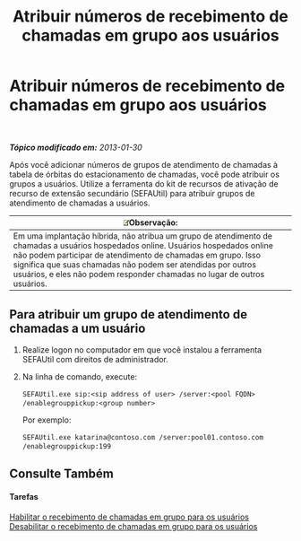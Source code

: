 ﻿---
title: Atribuir números de recebimento de chamadas em grupo aos usuários
TOCTitle: Atribuir números de recebimento de chamadas em grupo aos usuários
ms:assetid: b8e79275-8e7e-4799-b908-f34f61df22f0
ms:mtpsurl: https://technet.microsoft.com/pt-br/library/JJ945647(v=OCS.15)
ms:contentKeyID: 52057697
ms.date: 05/19/2016
mtps_version: v=OCS.15
ms.translationtype: HT
---

# Atribuir números de recebimento de chamadas em grupo aos usuários

 

_**Tópico modificado em:** 2013-01-30_

Após você adicionar números de grupos de atendimento de chamadas à tabela de órbitas do estacionamento de chamadas, você pode atribuir os grupos a usuários. Utilize a ferramenta do kit de recursos de ativação de recurso de extensão secundário (SEFAUtil) para atribuir grupos de atendimento de chamadas a usuários.

<table>
<thead>
<tr class="header">
<th><img src="images/Gg425756.note(OCS.15).gif" title="note" alt="note" />Observação:</th>
</tr>
</thead>
<tbody>
<tr class="odd">
<td>Em uma implantação híbrida, não atribua um grupo de atendimento de chamadas a usuários hospedados online. Usuários hospedados online não podem participar de atendimento de chamadas em grupo. Isso significa que suas chamadas não podem ser atendidas por outros usuários, e eles não podem responder chamadas no lugar de outros usuários.</td>
</tr>
</tbody>
</table>


## Para atribuir um grupo de atendimento de chamadas a um usuário

1.  Realize logon no computador em que você instalou a ferramenta SEFAUtil com direitos de administrador.

2.  Na linha de comando, execute:
    
        SEFAUtil.exe sip:<sip address of user> /server:<pool FQDN> /enablegrouppickup:<group number>
    
    Por exemplo:
    
        SEFAUtil.exe katarina@contoso.com /server:pool01.contoso.com /enablegrouppickup:199

## Consulte Também

#### Tarefas

[Habilitar o recebimento de chamadas em grupo para os usuários](lync-server-2013-enable-group-call-pickup-for-users.md)  
[Desabilitar o recebimento de chamadas em grupo para os usuários](lync-server-2013-disable-group-call-pickup-for-users.md)

